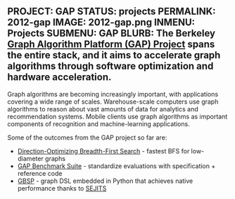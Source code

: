 PROJECT: GAP
STATUS: projects
PERMALINK: 2012-gap
IMAGE: 2012-gap.png
INMENU: Projects
SUBMENU: GAP
BLURB: The Berkeley [Graph Algorithm Platform (GAP) Project][GAP] spans the entire stack, and it aims to accelerate graph algorithms through software optimization and hardware acceleration.
------

Graph algorithms are becoming increasingly important, with applications covering a wide range of scales. Warehouse-scale computers use graph algorithms to reason about vast amounts of data for analytics and recommendation systems. Mobile clients use graph algorithms as important components of recognition and machine-learning applications.

Some of the outcomes from the GAP project so far are:
+ [Direction-Optimizing Breadth-First Search](http://gap.cs.berkeley.edu/dobfs.html) - fastest BFS for low-diameter graphs
+ [GAP Benchmark Suite](http://gap.cs.berkeley.edu/benchmark.html) - standardize evaluations with specification + reference code
+ [GBSP](http://gap.cs.berkeley.edu/gbsp.html) - graph DSL embedded in Python that achieves native performance thanks to [SEJITS][]

[GAP]: http://gap.cs.berkeley.edu "GAP"
[SEJITS]: http://sejits.org "SEJITS"
